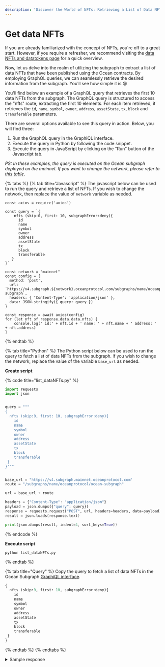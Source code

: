 ```yaml
---
description: 'Discover the World of NFTs: Retrieving a List of Data NFTs'
---
```


# Get data NFTs

If you are already familiarized with the concept of NFTs, you're off to a great start. However, if you require a refresher, we recommend visiting the [data NFTs and datatokens page](../../contracts/datanft-and-datatoken.md) for a quick overview.

Now, let us delve into the realm of utilizing the subgraph to extract a list of data NFTs that have been published using the Ocean contracts. By employing GraphQL queries, we can seamlessly retrieve the desired information from the subgraph. You'll see how simple it is :sunglasses:

You'll find below an example of a GraphQL query that retrieves the first 10 data NFTs from the subgraph. The GraphQL query is structured to access the "nfts" route, extracting the first 10 elements. For each item retrieved, it retrieves the `id`, `name`, `symbol`, `owner`, `address`, `assetState`, `tx`, `block` and `transferable` parameters.

There are several options available to see this query in action. Below, you will find three:

1. Run the GraphQL query in the GraphiQL interface.
2. Execute the query in Python by following the code snippet.
3. Execute the query in JavaScript by clicking on the "Run" button of the Javascript tab.

_PS: In these examples, the query is executed on the Ocean subgraph deployed on the mainnet. If you want to change the network, please refer to_ [_this table_](./#ocean-subgraph-deployments)_._

{% tabs %}
{% tab title="Javascript" %}
The javascript below can be used to run the query and retrieve a list of NFTs. If you wish to change the network, then replace the value of `network` variable as needed.

```runkit nodeVersion="18.x.x"
const axios = require('axios')

const query = `{
    nfts (skip:0, first: 10, subgraphError:deny){
      id
      name
      symbol
      owner
      address
      assetState
      tx
      block
      transferable
   }
}`

const network = "mainnet"
const config = {
  method: 'post',
  url: `https://v4.subgraph.${network}.oceanprotocol.com/subgraphs/name/oceanprotocol/ocean-subgraph`,
  headers: { 'Content-Type': 'application/json' },
  data: JSON.stringify({ query: query })
}

const response = await axios(config)
for (let nft of response.data.data.nfts) {
    console.log(' id:' + nft.id + ' name: ' + nft.name + ' address: ' + nft.address)
}

```
{% endtab %}

{% tab title="Python" %}
The Python script below can be used to run the query to fetch a list of data NFTs from the subgraph. If you wish to change the network, replace the value of the variable `base_url` as needed.

**Create script**

{% code title="list_dataNFTs.py" %}
```python
import requests
import json


query = """
{
  nfts (skip:0, first: 10, subgraphError:deny){
    id
    name
    symbol
    owner
    address
    assetState
    tx
    block
    transferable
 }
}"""


base_url = "https://v4.subgraph.mainnet.oceanprotocol.com"
route = "/subgraphs/name/oceanprotocol/ocean-subgraph"

url = base_url + route

headers = {"Content-Type": "application/json"}
payload = json.dumps({"query": query})
response = requests.request("POST", url, headers=headers, data=payload)
result = json.loads(response.text)

print(json.dumps(result, indent=4, sort_keys=True))
```
{% endcode %}

**Execute script**

```
python list_dataNFTs.py
```
{% endtab %}

{% tab title="Query" %}
Copy the query to fetch a list of data NFTs in the Ocean Subgraph [GraphiQL interface](https://v4.subgraph.mainnet.oceanprotocol.com/subgraphs/name/oceanprotocol/ocean-subgraph/graphql).

```graphql
{
  nfts (skip:0, first: 10, subgraphError:deny){
    id
    name
    symbol
    owner
    address
    assetState
    tx
    block
    transferable
 }
}
```
{% endtab %}
{% endtabs %}

<details>

<summary>Sample response</summary>

```json
{
  "data": {
    "nfts": [
      {
        "address": "0x1c161d721e6d99f58d47f709cdc77025056c544c",
        "assetState": 0,
        "block": 15185270,
        "id": "0x1c161d721e6d99f58d47f709cdc77025056c544c",
        "name": "Ocean Data NFT",
        "owner": "0xd30dd83132f2227f114db8b90f565bca2832afbd",
        "symbol": "OCEAN-NFT",
        "transferable": true,
        "tx": "0x327a9da0d2e9df945fd2f8e10b1caa77acf98e803c5a2f588597172a0bcbb93a"
      },
      {
        "address": "0x1e06501660623aa973474e3c59efb8ba542cb083",
        "assetState": 0,
        "block": 15185119,
        "id": "0x1e06501660623aa973474e3c59efb8ba542cb083",
        "name": "Ocean Data NFT",
        "owner": "0xd30dd83132f2227f114db8b90f565bca2832afbd",
        "symbol": "OCEAN-NFT",
        "transferable": true,
        "tx": "0xd351ccee22b505d811c29fa524db920815936672b20b8f3a09485e389902fd27"
      },
      {
        "address": "0x2eaa55236f799c6ebec72e77a1a6296ea2e704b1",
        "assetState": 0,
        "block": 15185009,
        "id": "0x2eaa55236f799c6ebec72e77a1a6296ea2e704b1",
        "name": "Ocean Data NFT",
        "owner": "0xd30dd83132f2227f114db8b90f565bca2832afbd",
        "symbol": "OCEAN-NFT",
        "transferable": true,
        "tx": "0xf6d55306ab4dc339dc1655a2d119af468a79a70fa62ea11de78879da61e89e7b"
      },
      {
        "address": "0x2fbe924f6c92825929dc7785fe05d15e35f2612b",
        "assetState": 0,
        "block": 15185235,
        "id": "0x2fbe924f6c92825929dc7785fe05d15e35f2612b",
        "name": "Ocean Data NFT",
        "owner": "0xd30dd83132f2227f114db8b90f565bca2832afbd",
        "symbol": "OCEAN-NFT",
        "transferable": true,
        "tx": "0xa9ff9d461b4b7344ea181de32fa6412c7ea8e21f485ab4d8a7b9cfcdb68d9d51"
      },
      {
        "address": "0x4c04433bb1760a66be7713884bb6370e9c567cef",
        "assetState": 0,
        "block": 15185169,
        "id": "0x4c04433bb1760a66be7713884bb6370e9c567cef",
        "name": "Ocean Data NFT",
        "owner": "0xd30dd83132f2227f114db8b90f565bca2832afbd",
        "symbol": "OCEAN-NFT",
        "transferable": true,
        "tx": "0x54c5463e8988b5fa4e4cfe71ee391505801931abe9e94bf1588dd538ec3aa4c9"
      },
      {
        "address": "0x619c500dcb0251b31cd480030db2dcc19866c0c3",
        "assetState": 0,
        "block": 15236619,
        "id": "0x619c500dcb0251b31cd480030db2dcc19866c0c3",
        "name": "abc",
        "owner": "0x12fe650c86cd4346933ef1bcab21a1979d4c6786",
        "symbol": "GOAL-9956",
        "transferable": true,
        "tx": "0x6178b03589cda98573ff52a1afbcc07b14a2fddacc0132595949e9d8a0ed1b32"
      },
      {
        "address": "0x6d45a5b38a122a6dbc042601236d6ecc5c8e343e",
        "assetState": 0,
        "block": 15109853,
        "id": "0x6d45a5b38a122a6dbc042601236d6ecc5c8e343e",
        "name": "Ocean Data NFT",
        "owner": "0xbbd33afa85539fa65cc08a2e61a001876d2f13fe",
        "symbol": "OCEAN-NFT",
        "transferable": true,
        "tx": "0x27aa77a0bf3f7878910dc7bfe2116d9271138c222b3d898381a5c72eefefe624"
      },
      {
        "address": "0x7400078c5d4fd7704afca45a928d9fc97cbea744",
        "assetState": 0,
        "block": 15185056,
        "id": "0x7400078c5d4fd7704afca45a928d9fc97cbea744",
        "name": "Ocean Data NFT",
        "owner": "0xd30dd83132f2227f114db8b90f565bca2832afbd",
        "symbol": "OCEAN-NFT",
        "transferable": true,
        "tx": "0x2025374cd347e25e2651feec2f2faa2feb26664698eaea42b5dad1a31eda57f8"
      },
      {
        "address": "0x81decdb59dce5b4323e683a76f8fa8dd0eabc560",
        "assetState": 0,
        "block": 15185003,
        "id": "0x81decdb59dce5b4323e683a76f8fa8dd0eabc560",
        "name": "Ocean Data NFT",
        "owner": "0xd30dd83132f2227f114db8b90f565bca2832afbd",
        "symbol": "OCEAN-NFT",
        "transferable": true,
        "tx": "0x6ad6ec2ce86bb70e077590a64c886d72975374bd2e993f143d9da8edcaace82b"
      },
      {
        "address": "0x8684119ecf77c5be41f01760ad466725ffd9b960",
        "assetState": 0,
        "block": 14933034,
        "id": "0x8684119ecf77c5be41f01760ad466725ffd9b960",
        "name": "Ocean Data NFT",
        "owner": "0x87b5606fba13529e1812319d25c6c2cd5c3f3cbc",
        "symbol": "OCEAN-NFT",
        "transferable": true,
        "tx": "0x55ba746cd8e8fb4c739b8544a9034848082b627500b854cb8db0802dd7beb172"
      }
    ]
  }
}
```

</details>
